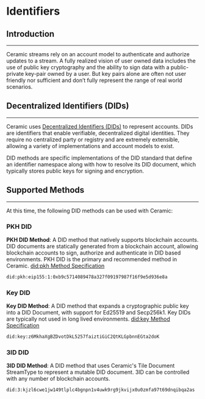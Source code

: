 # Identifiers

## Introduction

---

Ceramic streams rely on an account model to authenticate and authorize updates to a stream. A fully realized vision of user owned data includes the use of public key cryptography and the ability to sign data with a public-private key-pair owned by a user. But key pairs alone are often not user friendly nor sufficient and don’t fully represent the range of real world scenarios. 

## Decentralized Identifiers (DIDs)

---

Ceramic uses [Decentralized Identifiers (DIDs)](https://w3c.github.io/did-core/) to represent accounts. DIDs are identifiers that enable verifiable, decentralized digital identities. They require no centralized party or registry and are extremely extensible, allowing a variety of implementations and account models to exist. 

DID methods are specific implementations of the DID standard that define an identifier namespace along with how to resolve its DID document, which typically stores public keys for signing and encryption.

## Supported Methods

---

At this time, the following DID methods can be used with Ceramic: 

### PKH DID

**PKH DID Method**: A DID method that natively supports blockchain accounts. DID documents are statically generated from a blockchain account, allowing blockchain accounts to sign, authorize and authenticate in DID based environments. PKH DID is the primary and recommended method in Ceramic. [did:pkh Method Specification](https://github.com/w3c-ccg/did-pkh/blob/main/did-pkh-method-draft.md)

```html
did:pkh:eip155:1:0xb9c5714089478a327f09197987f16f9e5d936e8a
```

### Key DID

**Key DID Method**: A DID method that expands a cryptographic public key into a DID Document, with support for Ed25519 and Secp256k1. Key DIDs are typically not used in long lived environments. [did:key Method Specification](https://w3c-ccg.github.io/did-method-key/)

```html
did:key:z6MkhaXgBZDvotDkL5257faiztiGiC2QtKLGpbnnEGta2doK
```

### 3ID DID

**3ID DID Method**: A DID method that uses Ceramic's Tile Document StreamType to represent a mutable DID document. 3ID can be controlled with any number of blockchain accounts.

```html
did:3:kjzl6cwe1jw149tlplc4bgnpn1v4uwk9rg9jkvijx0u0zmfa97t69dnqibqa2as
```
